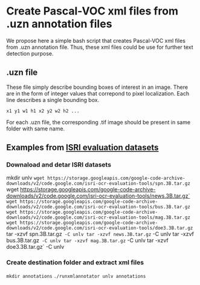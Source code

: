 # Create Pascal-VOC xml files from .uzn annotation files

We propose here a simple bash script that creates Pascal-VOC xml files from .uzn annotation file.
Thus, these xml files could be use for further text detection purpose.

## .uzn file

These file simply describe bounding boxes of interest in an image. There are in the form of integer values that correpond
to pixel localization.
Each line describes a single bounding box.

`x1 y1 w1 h1
x2 y2 w2 h2
...`

For each .uzn file, the corresponding .tif image should be present in same folder with same name.

## Examples from [ISRI evaluation datasets](https://code.google.com/archive/p/isri-ocr-evaluation-tools/downloads?page=1)

### Downaload and detar ISRI datasets

mkdir unlv
`wget https://storage.googleapis.com/google-code-archive-downloads/v2/code.google.com/isri-ocr-evaluation-tools/spn.3B.tar.gz
`wget https://storage.googleapis.com/google-code-archive-downloads/v2/code.google.com/isri-ocr-evaluation-tools/news.3B.tar.gz`
`wget https://storage.googleapis.com/google-code-archive-downloads/v2/code.google.com/isri-ocr-evaluation-tools/bus.3B.tar.gz`
`wget https://storage.googleapis.com/google-code-archive-downloads/v2/code.google.com/isri-ocr-evaluation-tools/mag.3B.tar.gz`
`wget https://storage.googleapis.com/google-code-archive-downloads/v2/code.google.com/isri-ocr-evaluation-tools/doe3.3B.tar.gz`
tar -xzvf spn.3B.tar.gz` -C unlv
tar -xzvf news.3B.tar.gz` -C unlv
tar -xzvf bus.3B.tar.gz` -C unlv
tar -xzvf mag.3B.tar.gz` -C unlv
tar -xzvf doe3.3B.tar.gz` -C unlv

### Create destination folder and extract xml files
`mkdir annotations`
`./runxmlannotator unlv annotations`


